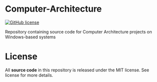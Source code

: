 # Computer-Architecture
[![GitHub license](https://img.shields.io/badge/license-MIT-blue.svg)](https://raw.githubusercontent.com/amaurilopez90/Computer-Architecture/master/LICENSE)

Repository containing source code for Computer Architecture projects on Windows-based systems 

# License 
All **source code** in this repository is released under the MIT license. See license for more details.
